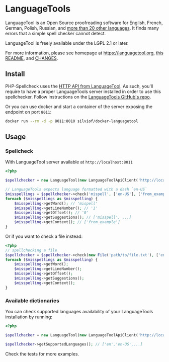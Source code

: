 # LanguageTools

LanguageTool is an Open Source proofreading software for English, French, German,
Polish, Russian, and [more than 20 other languages](https://languagetool.org/languages/).
It finds many errors that a simple spell checker cannot detect.

LanguageTool is freely available under the LGPL 2.1 or later.

For more information, please see homepage at https://languagetool.org,
[this README](https://github.com/languagetool-org/languagetool/blob/master/languagetool-standalone/README.md),
and [CHANGES](https://github.com/languagetool-org/languagetool/blob/master/languagetool-standalone/CHANGES.md).

## Install

PHP-Spellcheck uses the [HTTP API from LanguageTool](http://wiki.languagetool.org/public-http-api).
As such, you'll require to have a proper LanguageTools server installed in order to use this spellchecker. Follow instructions on the [LanguageTools GitHub's repo](https://github.com/languagetool-org/languagetool).

Or you can use docker and start a container of the server exposing the endpoint on port `8011`:
```sh
docker run --rm -d -p 8011:8010 silviof/docker-languagetool
```

## Usage


### Spellcheck
With LanguageTool server available at `http://localhost:8011`
```php
<?php

$spellchecker = new LanguageTool(new LanguageToolApiClient('http://localhost:8011'));

// LanguageTools expects language formatted with a dash `en-US`
$misspellings = $spellchecker->check('mispell', ['en-US'], ['from_example']);
foreach ($misspellings as $misspelling) {
    $misspelling->getWord(); // 'mispell'
    $misspelling->getLineNumber(); // '1'
    $misspelling->getOffset(); // '0'
    $misspelling->getSuggestions(); // ['misspell', ...]
    $misspelling->getContext(); // ['from_example']
}
```

Or if you want to check a file instead:
```php
<?php
// spellchecking a file
$spellchecker = $spellchecker->check(new File('path/to/file.txt'), ['en_US'], ['from_file']);
foreach ($misspellings as $misspelling) {
    $misspelling->getWord();
    $misspelling->getLineNumber();
    $misspelling->getOffset();
    $misspelling->getSuggestions();
    $misspelling->getContext();
}
```

### Available dictionaries

You can check supported languages availability of your LanguageTools installation by running:
```php
<?php

$spellchecker = new LanguageTool(new LanguageToolApiClient('http://localhost:8011'));

$spellchecker->getSupportedLanguages(); // ['en','en-US',...]
```

Check the tests for more examples.
